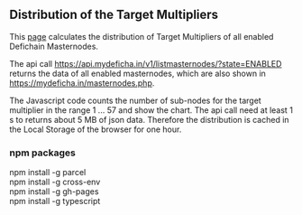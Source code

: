 ## Distribution of the Target Multipliers

This [page](https://defipages.github.io/TargetMultipliers) calculates the distribution of Target Multipliers of all enabled Defichain Masternodes.

The api call https://api.mydeficha.in/v1/listmasternodes/?state=ENABLED returns the data of all enabled masternodes, which are also shown in https://mydeficha.in/masternodes.php.

The Javascript code counts the number of sub-nodes for the target multiplier in the range 1 ... 57 and show the chart.
The api call need at least 1 s to returns about 5 MB of json data.  Therefore the distribution is cached  in the Local Storage of the browser for one hour.

### npm packages

npm install -g parcel  
npm install -g cross-env  
npm install -g gh-pages  
npm install -g typescript  

